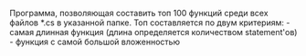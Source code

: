Программа, позволяющая составить топ 100 функций среди всех файлов *.cs в указанной папке.
Топ составляется по двум критериям:
    - самая длинная функция (длина определяется количеством statement'ов)
    - функция с самой большой вложенностью

